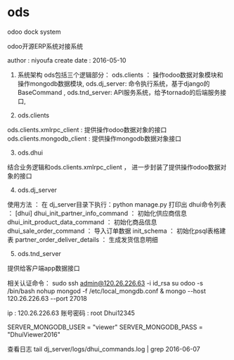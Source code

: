 # ods
odoo dock system 

odoo开源ERP系统对接系统

author : niyoufa
create date   : 2016-05-10

1. 系统架构
ods包括三个逻辑部分：
    ods.clients ： 操作odoo数据对象模块和操作mongodb数据模块,
    ods.dj_server: 命令执行系统，基于django的BaseCommand ,
    ods.tnd_server: API服务系统，给予tornado的后端服务接口,


2. ods.clients

ods.clients.xmlrpc_client    : 提供操作odoo数据对象的接口
ods.clients.mongodb_client   : 提供操作mongodb数据对象接口

3. ods.dhui

结合业务逻辑和ods.clients.xmlrpc_client ， 进一步封装了提供操作odoo数据对象的接口

4. ods.dj_server

使用方法 ：
在 dj_server目录下执行：python manage.py
打印出 dhui命令列表 ：
[dhui]
    dhui_init_partner_info_command ： 初始化供应商信息
    dhui_init_product_data_command ： 初始化商品信息
    dhui_sale_order_command ： 导入订单数据
    init_schema ： 初始化psql表格建表
    partner_order_deliver_details ： 生成发货信息明细

5. ods.tnd_server

提供给客户端app数据接口

相关认证命令：
sudo ssh admin@120.26.226.63 -i id_rsa
su odoo -s /bin/bash
nohup mongod -f /etc/local_mongdb.conf &
mongo --host 120.26.226.63 --port 27018

ip : 120.26.226.63
账号密码 : root Dhui12345

SERVER_MONGODB_USER = "viewer"
SERVER_MONGODB_PASS = "DhuiViewer2016"

查看日志
tail dj_server/logs/dhui_commands.log | grep 2016-06-07



